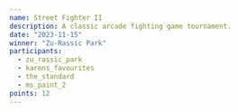 ```yaml
---
name: Street Fighter II
description: A classic arcade fighting game tournament.
date: "2023-11-15"
winner: "Zu-Rassic Park"
participants:
  - zu_rassic_park
  - karens_favourites
  - the_standard
  - ms_paint_2
points: 12
---
```

